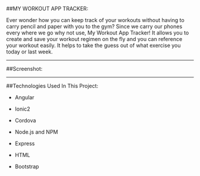  ##MY WORKOUT APP TRACKER:
  
 Ever wonder how you can keep track of your workouts without having to carry pencil and paper with you to the gym? Since we carry
 our phones every where we go why not use, My Workout App Tracker! It allows you to create and save your workout regimen on the fly and 
 you can reference your workout easily. It helps to take the guess out of what exercise you today or last week.
 
 ___
 
 ##Screenshot:
 
 
 
 
 ___
 
 
 ##Technologies Used In This Project:
 
 * Angular
 
 * Ionic2
 
 * Cordova
 
 * Node.js and NPM
 
 * Express
 
 * HTML
 
 * Bootstrap
 
 
 
 
  
  
  

